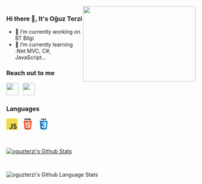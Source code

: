 <img src="https://media.giphy.com/media/26tn33aiTi1jkl6H6/giphy.gif" align="right" width="300px" height="200px">

 ### Hi there 👋, It's Oğuz Terzi

<!-- - 🏫 I'm studying at Pendik Yunus Emre Vocational and Technical Anatolian High School. --->
- 🔭 I’m currently working on BT Bilgi
- 🌱 I’m currently learning .Net MVC, C#, JavaScript...

### Reach out to me

[<img height="32" width="32" src="https://unpkg.com/simple-icons@v7/icons/instagram.svg"/>][instagram] &nbsp;
[<img height="32" width="32" src="https://unpkg.com/simple-icons@v7/icons/discord.svg" padding-left="10px" />][discord]


### Languages 
<img src="https://raw.githubusercontent.com/github/explore/80688e429a7d4ef2fca1e82350fe8e3517d3494d/topics/javascript/javascript.png" width="30px"> &nbsp; <img src="https://raw.githubusercontent.com/github/explore/80688e429a7d4ef2fca1e82350fe8e3517d3494d/topics/html/html.png" width="30px"> &nbsp; <img src="https://raw.githubusercontent.com/github/explore/80688e429a7d4ef2fca1e82350fe8e3517d3494d/topics/css/css.png" width="30px">

</br>

[![oguzterzi's Github Stats](https://github-readme-stats.vercel.app/api?username=oguzterzi&theme=radical)](https://github.com/anuraghazra/github-readme-stats)

</br>

![oguzterzi's Github Language Stats](https://github-readme-stats.vercel.app/api/top-langs/?username=oguzterzi&layout=compact&theme=radical)

[instagram]: https://instagram.com/oguzterzi11
[discord]: https://discord.gg/vUf5maDNGw
